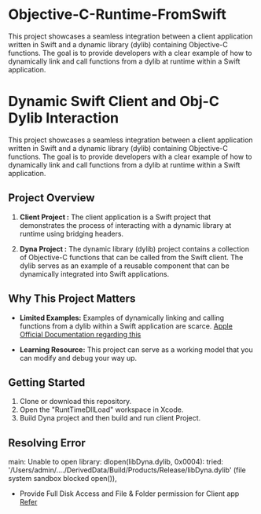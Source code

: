# Objective-C-Runtime-FromSwift
This project showcases a seamless integration between a client application written in Swift and a dynamic library (dylib) containing Objective-C functions. The goal is to provide developers with a clear example of how to dynamically link and call functions from a dylib at runtime within a Swift application.

# Dynamic Swift Client and Obj-C Dylib Interaction

This project showcases a seamless integration between a client application written in Swift and a dynamic library (dylib) containing Objective-C functions. The goal is to provide developers with a clear example of how to dynamically link and call functions from a dylib at runtime within a Swift application.

## Project Overview

1. **Client Project :** The client application is a Swift project that demonstrates the process of interacting with a dynamic library at runtime using bridging headers.

2. **Dyna Project :** The dynamic library (dylib) project contains a collection of Objective-C functions that can be called from the Swift client. The dylib serves as an example of a reusable component that can be dynamically integrated into Swift applications.


## Why This Project Matters

- **Limited Examples:** Examples of dynamically linking and calling functions from a dylib within a Swift application are scarce.
[Apple Official Documentation regarding this](https://developer.apple.com/documentation/objectivec/objective-c_runtime)

- **Learning Resource:**  This project can serve as a working model that you can modify and debug your way up.

## Getting Started

1. Clone or download this repository.
2. Open the "RuntTimeDllLoad" workspace in Xcode.
3. Build Dyna project and then build and run client Project.

## Resolving Error
main: Unable to open library: dlopen(libDyna.dylib, 0x0004): tried: '/Users/admin/..../DerivedData/Build/Products/Release/libDyna.dylib' (file system sandbox blocked open()), 
- Provide Full Disk Access and File & Folder permission for Client app [Refer](https://stackoverflow.com/questions/44627957/mac-os-file-system-sandbox-blocked-open)
